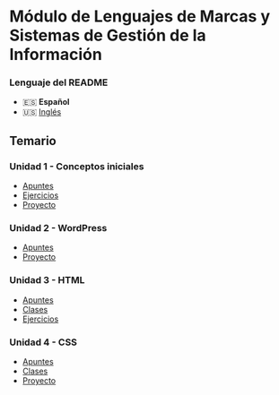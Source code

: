 # Módulo de Lenguajes de Marcas y Sistemas de Gestión de la Información

### Lenguaje del README
- 🇪🇸 **Español**
- 🇺🇸 [Inglés](./README-en.md)

## Temario
### Unidad 1 - Conceptos iniciales
- [Apuntes](./unidad1-conceptos_iniciales/apuntes/)
- [Ejercicios](./unidad1-conceptos_iniciales/ejercicios/)
- [Proyecto](./unidad1-conceptos_iniciales/proyecto/)
### Unidad 2 - WordPress
- [Apuntes](./unidad2-wordpress/apuntes/)
- [Proyecto](./unidad2-wordpress/proyecto/)
### Unidad 3 - HTML
- [Apuntes](./unidad3-html/apuntes/)
- [Clases](./unidad3-html/clases/)
- [Ejercicios](./unidad3-html/ejercicios/)
### Unidad 4 - CSS
- [Apuntes](./unidad4-css/apuntes/)
- [Clases](./unidad4-css/clases/)
- [Proyecto](./unidad4-css/proyecto/)
